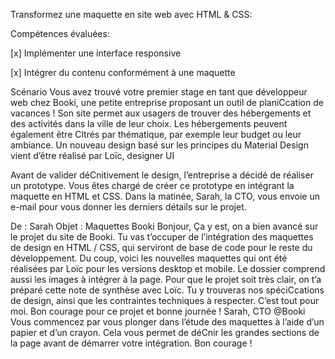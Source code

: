 Transformez une maquette en site web
avec HTML & CSS:

Compétences évaluées:

[x] Implémenter une interface responsive

[x] Intégrer du contenu conformément à une maquette

Scénario
Vous avez trouvé votre premier stage en tant que développeur web chez Booki, une petite
entreprise proposant un outil de planiCcation de vacances ! Son site permet aux usagers de
trouver des hébergements et des activités dans la ville de leur choix. Les hébergements
peuvent également être Cltrés par thématique, par exemple leur budget ou leur ambiance.
Un nouveau design basé sur les principes du Material Design vient d’être réalisé par Loïc,
designer UI

Avant de valider déCnitivement le design, l’entreprise a décidé de réaliser un prototype. Vous
êtes chargé de créer ce prototype en intégrant la maquette en HTML et CSS.
Dans la matinée, Sarah, la CTO, vous envoie un e-mail pour vous donner les derniers détails sur
le projet.

De : Sarah
Objet : Maquettes Booki
Bonjour,
Ça y est, on a bien avancé sur le projet du site de Booki. Tu vas t’occuper de l’intégration des
maquettes de design en HTML / CSS, qui serviront de base de code pour le reste du
développement. Du coup, voici les nouvelles maquettes qui ont été réalisées par Loïc pour
les versions desktop et mobile. Le dossier comprend aussi les images à intégrer à la page.
Pour que le projet soit très clair, on t’a préparé cette note de synthèse avec Loïc. Tu y
trouveras nos spéciCcations de design, ainsi que les contraintes techniques à respecter.
C’est tout pour moi.
Bon courage pour ce projet et bonne journée !
Sarah, CTO @Booki
Vous commencez par vous plonger dans l’étude des maquettes à l’aide d’un papier et d’un
crayon. Cela vous permet de déCnir les grandes sections de la page avant de démarrer votre
intégration.
Bon courage !
